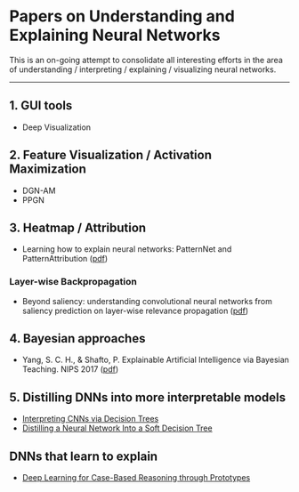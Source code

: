 # Papers on Understanding and Explaining Neural Networks

This is an on-going attempt to consolidate all interesting efforts in the area of understanding / interpreting / explaining / visualizing neural networks.

---------------------------------------

## 1. GUI tools

* Deep Visualization 

## 2. Feature Visualization / Activation Maximization
* DGN-AM
* PPGN

## 3. Heatmap / Attribution

* Learning how to explain neural networks: PatternNet and PatternAttribution ([pdf](https://arxiv.org/abs/1705.05598))

### Layer-wise Backpropagation
* Beyond saliency: understanding convolutional neural networks from saliency prediction on layer-wise relevance propagation ([pdf](https://arxiv.org/abs/1712.08268))

## 4. Bayesian approaches

* Yang, S. C. H., & Shafto, P. Explainable Artificial Intelligence via Bayesian Teaching. NIPS 2017 ([pdf](http://shaftolab.com/assets/papers/yangShafto_NIPS_2017_machine_teaching.pdf))

## 5. Distilling DNNs into more interpretable models
* [Interpreting CNNs via Decision Trees](https://arxiv.org/abs/1802.00121)
* [Distilling a Neural Network Into a Soft Decision Tree](https://arxiv.org/abs/1711.09784)

## DNNs that learn to explain
* [Deep Learning for Case-Based Reasoning through Prototypes](https://arxiv.org/pdf/1710.04806.pdf)
